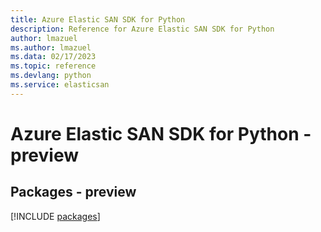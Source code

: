 ```yaml
---
title: Azure Elastic SAN SDK for Python
description: Reference for Azure Elastic SAN SDK for Python
author: lmazuel
ms.author: lmazuel
ms.data: 02/17/2023
ms.topic: reference
ms.devlang: python
ms.service: elasticsan
---
```

# Azure Elastic SAN SDK for Python - preview
## Packages - preview
[!INCLUDE [packages](elastic-san-index.md)]